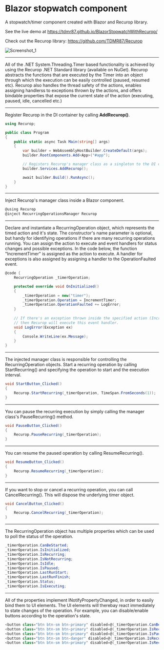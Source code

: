 # Blazor stopwatch component
A stopwatch/timer component created with Blazor and Recurop library.

See the live demo at https://tdmr87.github.io/BlazorStopwatchWithRecurop/

Check out the Recurop library: https://github.com/TDMR87/Recurop

![Screenshot_1](https://user-images.githubusercontent.com/44962475/124162144-db15d700-daa6-11eb-99d2-b8160b361a47.png)

***

All of the .NET System.Threading.Timer based functionality is achieved by using the Recurop .NET Standard library (available on NuGet). Recurop abstracts the functions that are executed by the Timer into an object through which the execution can be easily controlled (paused, resumed etc). Recurop also handles the thread safety of the actions, enables assigning handlerss to exceptions thrown by the actions, and offers bindable properties that expose the current state of the action (executing, paused, idle, cancelled etc.)

***

Register Recurop in the DI container by calling **AddRecurop()**.

```C#
using Recurop;

public class Program
{
    public static async Task Main(string[] args)
    {
        var builder = WebAssemblyHostBuilder.CreateDefault(args);
        builder.RootComponents.Add<App>("#app");

        // Registers Recurop's manager class as a singleton to the DI container.
        builder.Services.AddRecurop();

        await builder.Build().RunAsync();
    }
}
```
***
Inject Recurop's manager class inside a Blazor component. 
```C#
@using Recurop
@inject RecurringOperationsManager Recurop
```
***
Declare and instantiate a RecurringOperation object, which represents the timed action and it's state. The constructor's name parameter is optional, but handy for identifying operations if there are many recurring operations running. You can assign the action to execute and event handlers for status changes and possible exceptions. In the code below, the function "IncrementTimer" is assigned as the action to execute. A handler for exceptions is also assigned by assigning a handler to the OperationFaulted event.
```C#
@code {
    RecurringOperation _timerOperation;

    protected override void OnInitialized()
    {
        _timerOperation = new("timer");
        _timerOperation.Operation = IncrementTimer;
        _timerOperation.OperationFaulted += LogError;
    }
    
    // If there's an exception thrown inside the specified action (IncrementTimer) 
    // then Recurop will execute this event handler.
    void LogError(Exception ex)
    {
        Console.WriteLine(ex.Message);
    }
}
```
***
The injected manager class is responsible for controlling the RecurringOperation objects. Start a recurring operation by calling StartRecurring() and specifying the operation to start and the execution interval.
```C#
void StartButton_Clicked()
{
    Recurop.StartRecurring(_timerOperation, TimeSpan.FromSeconds(1));
}
```
***
You can pause the recurring execution by simply calling the manager class's PauseRecurring() method.
```C#
void PauseButton_Clicked()
{
    Recurop.PauseRecurring(_timerOperation);
}
```
***
You can resume the paused operation by calling ResumeRecurring().
```C#
void ResumeButton_Clicked()
{
    Recurop.ResumeRecurring(_timerOperation);
}
```
***
If you want to stop or cancel a recurring operation, you can call CancelRecurring(). This will dispose the underlying timer object.
```C#
void CancelButton_Clicked()
{
    Recurop.CancelRecurring(_timerOperation);
}
```
***
The RecurringOperation object has multiple properties which can be used to poll the status of the operation.
```C#
_timerOperation.CanBeStarted;
_timerOperation.IsInitialized;
_timerOperation.IsRecurring;
_timerOperation.IsNotRecurring;
_timerOperation.IsIdle;
_timerOperation.IsPaused;
_timerOperation.LastRunStart;
_timerOperation.LastRunFinish;
_timerOperation.Status;
_timerOperation.IsExecuting;
```
***
All of the properties implement INotifyPropertyChanged, in order to easily bind them to UI elements. The UI elements will therebay react immediately to state changes of the operation. For example, you can disable/enable buttons according to the operation's state.
```C#
<button class="btn btn-sm btn-primary" disabled=@(_timerOperation.CanBeStarted ? false : true) @onclick="StartTimer">Start</button>
<button class="btn btn-sm btn-primary" disabled=@(_timerOperation.IsRecurring ? false : true)>Pause</button>
<button class="btn btn-sm btn-primary" disabled=@(_timerOperation.IsPaused ? false : true)>Resume</button>
<button class="btn btn-sm btn-danger" disabled=@(_timerOperation.IsRecurring ? false : true)>Stop</button>
<button class="btn btn-sm btn-primary" disabled=@(_timerOperation.IsRecurring ? false : true)
``` 
